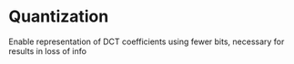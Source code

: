 # Quantization
Enable representation of DCT coefficients using fewer bits, necessary for results in loss of info